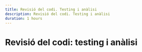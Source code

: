 ```yaml
---
title: Revisió del codi. Testing i anàlisi
description: Revisió del codi. Testing i anàlisi
duration: 1 hours
---
```


# Revisió del codi: testing i anàlisi
